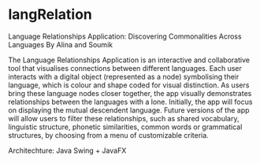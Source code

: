 # langRelation
Language Relationships Application: Discovering Commonalities Across Languages By Alina and Soumik

The Language Relationships Application is an interactive and collaborative tool that visualises connections between different languages. Each user interacts with a digital object (represented as a node) symbolising their language, which is colour and shape coded for visual distinction. As users bring these language nodes closer together, the app visually demonstrates relationships between the languages with a lone. Initially, the app will focus on displaying the mutual descendent language. Future versions of the app will allow users to filter these relationships, such as shared vocabulary, linguistic structure, phonetic similarities, common words or grammatical structures, by choosing from a menu of customizable criteria.

Architechture: Java Swing + JavaFX
